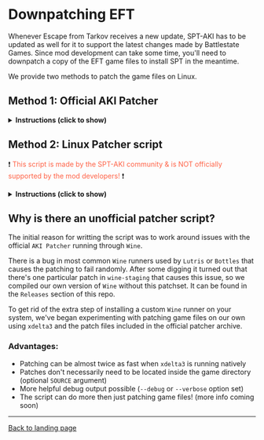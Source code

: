 # Downpatching EFT

Whenever Escape from Tarkov receives a new update, SPT-AKI has to be updated as well for it to support the latest changes made by Battlestate Games. Since mod development can take some time, you'll need to downpatch a copy of the EFT game files to install SPT in the meantime.

We provide two methods to patch the game files on Linux.

## Method 1: Official AKI Patcher

<details>

**<summary>Instructions (click to show)</summary>**

### What you need

- [AKIPatcher](https://hub.sp-tarkov.com/files/file/204-aki-patcher/#versions)
    - 
    - Make sure to get the correct `AKIPatcher` for your EFT and SPT-AKI version!

- [Wine-Staging-SPT build](https://dev.sp-tarkov.com/MadByte/Linux-Guide/releases) (*.tar.xz)
    -
    - install instructions can be found in the description on the `Releases` page.

### Installation

- (1) Extract the downloaded `AKIPatcher` archive
    -
    > If you get an error about lzma, try `7z` to extract!

- (2) Move the patcher files to your copied EFT game directory, e.g:
    -
    > `patcher.exe` must be inside the root directory alongside the game executable.

    - **Lutris:**

          ~/Games/escape-from-tarkov/drive_c/SPTarkov

    - **Bottles:**

          ~/.var/app/com.usebottles.bottles/data/bottles/bottles/SPTarkov/drive_c/SPTarkov

- (3) Run `patcher.exe`
    -
    > Selecting another runner is a temporary workaround required for `AKIPatcher` to not fail while applying patches on some systems. This step can be reverted after the installation is completed.

    - **Lutris:**

        → Set the `Wine Version` for the prefix to the new `Wine-Staging-SPT` runner

        → Select one of the previously created shortcuts, click the wine glass icon, → `Open Bash terminal`, and use the following command:

          cd drive_c/SPTarkov/ && wine ./patcher.exe

    - **Bottles:**

        → In `Settings` → `Runner` select the new `Wine-Staging-SPT` runner

        → Select `Tools` → `Command Line` and use the following command:

          cd drive_c/SPTarkov/ && ./patcher.exe

    Now wait until the patching is done & voila!

</details>

## Method 2: Linux Patcher script

❗ <span style="color:tomato">This script is made by the SPT-AKI community & is NOT officially supported by the mod developers!</span> ❗

<details>

**<summary>Instructions (click to show)</summary>**

### What you need

- [AKIPatcher](https://hub.sp-tarkov.com/files/file/204-aki-patcher/#versions)
    - 
    - Make sure to get the correct `AKIPatcher` for your EFT and SPT-AKI version!

- [spt-linux-additions script](../installers/spt-linux-additions)
    -


### Usage

- (1) Install `Aki_Patches` to your game directory
    - 
    - Extract the `AKIPatcher` files, then copy and paste the `Aki_Patches` directory to the your SPT install directory

- (2) Run the script
    -
    - Launch a terminal from within the script's directory and run the following command - pointing to the correct SPT install directory, e.g.

            ./spt-linux-additions patch -R ~/Games/escape-from-tarkov/drive_c/SPTarkov
         > For more details, run `./spt-linux-additions` without any commands.

</details>

## Why is there an unofficial patcher script?

The initial reason for writting the script was to work around issues with the official `AKI Patcher` running through `Wine`.

There is a bug in most common `Wine` runners used by `Lutris` or `Bottles` that causes the patching to fail randomly. After some digging it turned out that there's one particular patch in `wine-staging` that causes this issue, so we compiled our own version of `Wine` without this patchset. It can be found in the `Releases` section of this repo.

To get rid of the extra step of installing a custom `Wine` runner on your system, we've began experimenting with patching game files on our own using `xdelta3` and the patch files included in the official patcher archive.

### Advantages:

- Patching can be almost twice as fast when `xdelta3` is running natively
- Patches don't necessarily need to be located inside the game directory (optional `SOURCE` argument)
- More helpful debug output possible (`--debug` or `--verbose` option set)
- The script can do more then just patching game files! (more info coming soon)

***
[Back to landing page](../README.md)